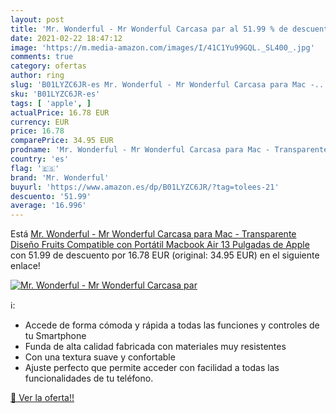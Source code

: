 ```yaml
---
layout: post
title: 'Mr. Wonderful - Mr Wonderful Carcasa par al 51.99 % de descuento'
date: 2021-02-22 18:47:12
image: 'https://m.media-amazon.com/images/I/41C1Yu99GQL._SL400_.jpg'
comments: true
category: ofertas
author: ring
slug: 'B01LYZC6JR-es Mr. Wonderful - Mr Wonderful Carcasa para Mac -...'
sku: 'B01LYZC6JR-es'
tags: [ 'apple', ]
actualPrice: 16.78 EUR
currency: EUR
price: 16.78
comparePrice: 34.95 EUR
prodname: 'Mr. Wonderful - Mr Wonderful Carcasa para Mac - Transparente  Diseño Fruits  Compatible con Portátil Macbook Air 13   Pulgadas de Apple'
country: 'es'
flag: '🇪🇸'
brand: 'Mr. Wonderful'
buyurl: 'https://www.amazon.es/dp/B01LYZC6JR/?tag=tolees-21'
descuento: '51.99'
average: '16.996'
---
```


Está [Mr. Wonderful - Mr Wonderful Carcasa para Mac - Transparente  Diseño Fruits  Compatible con Portátil Macbook Air 13   Pulgadas de Apple](https://www.amazon.es/dp/B01LYZC6JR/?tag=tolees-21) con 51.99 de descuento por 16.78 EUR (original: 34.95 EUR) en el siguiente enlace!

[![Mr. Wonderful - Mr Wonderful Carcasa par](https://m.media-amazon.com/images/I/41C1Yu99GQL._SL400_.jpg)](https://www.amazon.es/dp/B01LYZC6JR/?tag=tolees-21)

ℹ️:

- Accede de forma cómoda y rápida a todas las funciones y controles de tu Smartphone
- Funda de alta calidad fabricada con materiales muy resistentes
- Con una textura suave y confortable
- Ajuste perfecto que permite acceder con facilidad a todas las funcionalidades de tu teléfono.

[🛒 Ver la oferta!!](https://www.amazon.es/dp/B01LYZC6JR/?tag=tolees-21)
